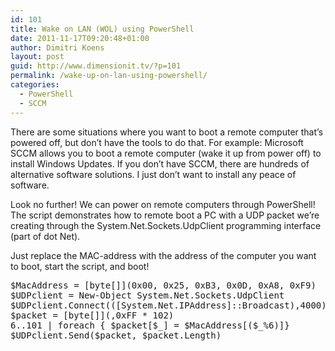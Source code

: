 ```yaml
---
id: 101
title: Wake on LAN (WOL) using PowerShell
date: 2011-11-17T09:20:48+01:00
author: Dimitri Koens
layout: post
guid: http://www.dimensionit.tv/?p=101
permalink: /wake-up-on-lan-using-powershell/
categories:
  - PowerShell
  - SCCM
---
```

There are some situations where you want to boot a remote computer that&#8217;s powered off, but don&#8217;t have the tools to do that. For example: Microsoft SCCM allows you to boot a remote computer (wake it up from power off) to install Windows Updates. If you don&#8217;t have SCCM, there are hundreds of alternative software solutions. I just don&#8217;t want to install any peace of software.

Look no further! We can power on remote computers through PowerShell! The script demonstrates how to remote boot a PC with a UDP packet we&#8217;re creating through the System.Net.Sockets.UdpClient programming interface (part of dot Net).

Just replace the MAC-address with the address of the computer you want to boot, start the script, and boot!

<pre class="brush: powershell; gutter: true">$MacAddress = [byte[]](0x00, 0x25, 0xB3, 0x0D, 0xA8, 0xF9)
$UDPclient = New-Object System.Net.Sockets.UdpClient
$UDPclient.Connect(([System.Net.IPAddress]::Broadcast),4000)
$packet = [byte[]](,0xFF * 102)
6..101 | foreach { $packet[$_] = $MacAddress[($_%6)]}
$UDPclient.Send($packet, $packet.Length)</pre>

<!-- AddThis Advanced Settings generic via filter on the_content -->

<!-- AddThis Share Buttons generic via filter on the_content -->